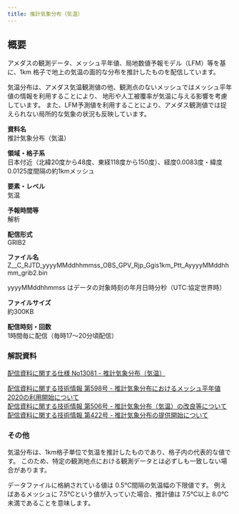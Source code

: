 ```yaml
---
title: 推計気象分布（気温）
---
```


## 概要
アメダスの観測データ、メッシュ平年値、局地数値予報モデル（LFM）等を基に、1km 格子で地上の気温の面的な分布を推計したものを配信しています。

気温分布は、アメダス気温観測値の他、観測点のないメッシュではメッシュ平年値の情報を利用することにより、 地形や人工被覆率が気温に与える影響を考慮しています。
また、LFM予測値を利用することにより、アメダス観測値では捉えられない局所的な気象の状況も反映しています。

**資料名** <br/>
推計気象分布（気温）

**領域・格子系** <br/>
日本付近（北緯20度から48度、東経118度から150度）、経度0.0083度・緯度0.0125度間隔の約1kmメッシュ

**要素・レベル** <br/>
気温

**予報時間等** <br/>
解析

**配信形式** <br/>
GRIB2

**ファイル名** <br/>
Z__C_RJTD_yyyyMMddhhmmss_OBS_GPV_Rjp_Ggis1km_Ptt_AyyyyMMddhhmm_grib2.bin

yyyyMMddhhmmss はデータの対象時刻の年月日時分秒（UTC:協定世界時）

**ファイルサイズ** <br/>
約300KB

**配信時刻・回数** <br/>
1時間毎に配信（毎時17～20分頃配信）

### 解説資料
[配信資料に関する仕様 No13081 - 推計気象分布（気温）](https://www.data.jma.go.jp/suishin/shiyou/pdf/no13081)


[配信資料に関する技術情報 第598号 - 推計気象分布におけるメッシュ平年値2020の利用開始について](https://dmdata.jp/docs/jma/technical/598.pdf) <br/>
[配信資料に関する技術情報 第506号 - 推計気象分布（気温）の改良等について](https://dmdata.jp/docs/jma/technical/506.pdf) <br/>
[配信資料に関する技術情報 第422号 - 推計気象分布の提供開始について](https://dmdata.jp/docs/jma/technical/422.pdf)

### その他

気温分布は、1km格子単位で気温を推計したものであり、格子内の代表的な値です。
このため、特定の観測地点における観測データとは必ずしも一致しない場合があります。

データファイルに格納されている値は 0.5℃間隔の気温幅の下限値です。
例えばあるメッシュに 7.5℃という値が入っていた場合、推計値は 7.5℃以上 8.0℃未満であることを意味します。
